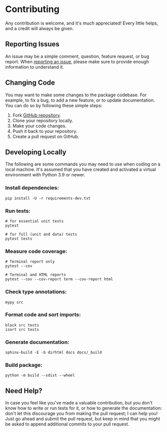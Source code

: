 # Contributing

Any contribution is welcome, and it's much appreciated! Every little helps, and a credit will always be given.

## Reporting Issues

An issue may be a simple comment, question, feature request, or bug report. When [reporting an issue](https://github.com/dralshehri/hijri-converter/issues/new/choose), please make sure to provide enough information to understand it.

## Changing Code

You may want to make some changes to the package codebase. For example, to fix a bug, to add a new feature, or to update documentation. You can do so by following these simple steps:
1. Fork [GitHub repository](https://github.com/dralshehri/hijri-converter).
2. Clone your repository locally.
3. Make your code changes.
4. Push it back to your repository.
5. Create a pull request on GitHub.

## Developing Locally

The following are some commands you may need to use when coding on a local machine. It's assumed that you have created and activated a virtual environment with Python 3.9 or newer.

### Install dependencies:

```shell
pip install -U -r requirements-dev.txt
```

### Run tests:

```shell
# for essential unit tests
pytest

# for full (unit and data) tests
pytest tests
```

### Measure code coverage:

```shell
# Terminal report only
pytest --cov

# Terminal and HTML reports
pytest --cov --cov-report term --cov-report html
```

### Check type annotations:

```shell
mypy src
```

### Format code and sort imports:

```shell
black src tests
isort src tests
```

### Generate documentation:

```shell
sphinx-build -E -b dirhtml docs docs/_build
```

### Build package:

```shell
python -m build --sdist --wheel
```

## Need Help?
In case you feel like you've made a valuable contribution, but you don't know how to write or run tests for it, or how to generate the documentation: don't let this discourage you from making the pull request; I can help you! Just go ahead and submit the pull request, but keep in mind that you might be asked to append additional commits to your pull request.
